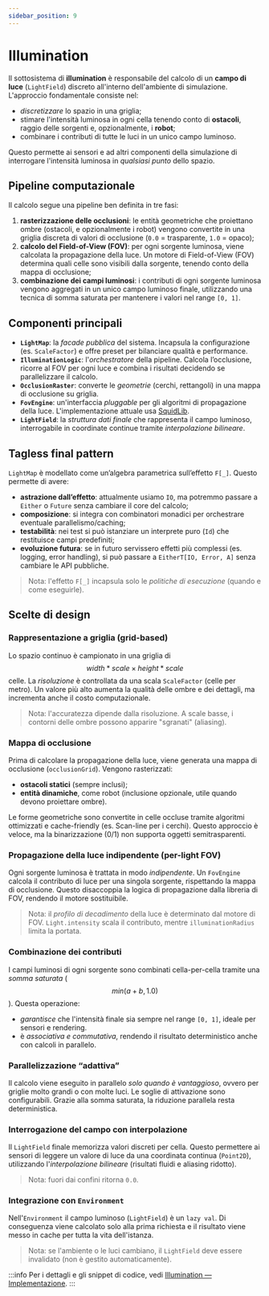 ```yaml
---
sidebar_position: 9
---
```


# Illumination

Il sottosistema di **illumination** è responsabile del calcolo di un **campo di luce** (`LightField`) discreto
all'interno dell'ambiente di simulazione. L'approccio fondamentale consiste nel:

- _discretizzare_ lo spazio in una griglia;
- stimare l'intensità luminosa in ogni cella tenendo conto di **ostacoli**, raggio delle sorgenti
  e, opzionalmente, i **robot**;
- combinare i contributi di tutte le luci in un unico campo luminoso.

Questo permette ai sensori e ad altri componenti della simulazione di interrogare l'intensità luminosa in
_qualsiasi punto_ dello spazio.

## Pipeline computazionale

Il calcolo segue una pipeline ben definita in tre fasi:

1. **rasterizzazione delle occlusioni**: le entità geometriche che proiettano ombre (ostacoli, e opzionalmente i robot)
   vengono convertite in una griglia discreta di valori di occlusione (`0.0` = trasparente, `1.0` = opaco);
2. **calcolo del Field-of-View (FOV)**: per ogni sorgente luminosa, viene calcolata la propagazione della luce. Un
   motore di Field-of-View (FOV) determina quali celle sono visibili dalla sorgente, tenendo conto della mappa di
   occlusione;
3. **combinazione dei campi luminosi**: i contributi di ogni sorgente luminosa vengono aggregati in un unico
   campo luminoso finale, utilizzando una tecnica di somma saturata per mantenere i valori nel range `[0, 1]`.

## Componenti principali

- **`LightMap`**: la _facade pubblica_ del sistema. Incapsula la configurazione (es.
  `ScaleFactor`) e offre preset per bilanciare qualità e performance.
- **`IlluminationLogic`**: l'_orchestratore_ della pipeline. Calcola l’occlusione, ricorre al FOV per
  ogni luce e combina i risultati decidendo se parallelizzare il calcolo.
- **`OcclusionRaster`**: converte le _geometrie_ (cerchi, rettangoli) in una mappa di occlusione su griglia.
- **`FovEngine`**: un'interfaccia _pluggable_ per gli algoritmi di propagazione della luce. L'implementazione attuale usa
  [SquidLib](https://github.com/yellowstonegames/SquidLib).
- **`LightField`**: la _struttura dati finale_ che rappresenta il campo luminoso, interrogabile in coordinate continue
  tramite _interpolazione bilineare_.

## Tagless final pattern

`LightMap` è modellato come un’algebra parametrica sull’effetto `F[_]`. Questo permette di avere:

- **astrazione dall’effetto**: attualmente usiamo `IO`, ma potremmo passare a `Either` o `Future` senza cambiare il core del calcolo;
- **composizione**: si integra con combinatori monadici per orchestrare eventuale parallelismo/caching;
- **testabilità**: nei test si può istanziare un interprete puro (`Id`) che restituisce campi predefiniti;
- **evoluzione futura**: se in futuro servissero effetti più complessi (es. logging, error handling), si può
  passare a `EitherT[IO, Error, A]` senza cambiare le API pubbliche.

> Nota: l'effetto `F[_]` incapsula solo le _politiche di esecuzione_ (quando e come eseguirle).

## Scelte di design

### Rappresentazione a griglia (grid-based)

Lo spazio continuo è campionato in una griglia di $$width*scale × height*scale$$ celle. La _risoluzione_ è controllata
da una scala `ScaleFactor` (celle per metro). Un valore più alto aumenta la qualità delle ombre e dei
dettagli, ma incrementa anche il costo computazionale.

> Nota: l'accuratezza dipende dalla risoluzione. A scale basse, i contorni delle ombre possono apparire "sgranati"
> (aliasing).

### Mappa di occlusione

Prima di calcolare la propagazione della luce, viene generata una mappa di occlusione (`occlusionGrid`). Vengono
rasterizzati:

- **ostacoli statici** (sempre inclusi);
- **entità dinamiche**, come robot (inclusione opzionale, utile quando devono proiettare ombre).

Le forme geometriche sono convertite in celle occluse tramite algoritmi ottimizzati e cache-friendly (es. Scan-line per
i cerchi). Questo approccio è veloce, ma la binarizzazione (0/1) non supporta oggetti semitrasparenti.

### Propagazione della luce indipendente (per-light FOV)

Ogni sorgente luminosa è trattata in modo _indipendente_. Un `FovEngine` calcola il contributo di luce per
una singola sorgente, rispettando la mappa di occlusione. Questo disaccoppia la logica di propagazione dalla libreria
di FOV, rendendo il motore sostituibile.

> Nota: il _profilo di decadimento_ della luce è determinato dal motore di FOV.
> `Light.intensity` scala il contributo, mentre `illuminationRadius` limita la portata.

### Combinazione dei contributi

I campi luminosi di ogni sorgente sono combinati cella-per-cella tramite una _somma saturata_ ($$min(a+b, 1.0)$$). Questa
operazione:

- _garantisce_ che l'intensità finale sia sempre nel range `[0, 1]`, ideale per sensori e rendering.
- è _associativa e commutativa_, rendendo il risultato deterministico anche con calcoli in parallelo.

### Parallelizzazione “adattiva”

Il calcolo viene eseguito in parallelo _solo quando è vantaggioso_, ovvero per griglie molto grandi o con molte luci. Le
soglie di attivazione sono configurabili.
Grazie alla somma saturata, la riduzione parallela resta deterministica.

### Interrogazione del campo con interpolazione

Il `LightField` finale memorizza valori discreti per cella. Questo permettere ai sensori di leggere un valore di luce
da una coordinata continua (`Point2D`), utilizzando l'_interpolazione bilineare_ (risultati fluidi e aliasing ridotto).

> Nota: fuori dai confini ritorna `0.0`.

### Integrazione con `Environment`

Nell'`Environment` il campo luminoso (`LightField`) è un `lazy val`.
Di conseguenza viene calcolato solo alla prima richiesta e il risultato viene messo in cache per tutta la vita dell'istanza.

> Nota: se l'ambiente o le luci cambiano, il `LightField` deve essere invalidato (non è gestito automaticamente).

:::info
Per i dettagli e gli snippet di codice, vedi [Illumination — Implementazione](../05-implementation/03-david-cohen/illumination.md).
:::
